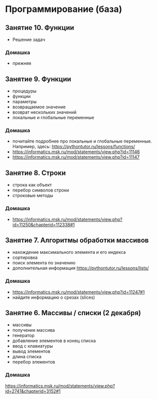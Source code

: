 # Программирование (база)
## Занятие 10. Функции
+ Решение задач
### Домашка
+ прежняя
## Занятие 9. Функции
+ процедуры
+ функции
+ параметры
+ возвращаемое значение
+ возврат нескольких значений
+ локальные и глобальные переменные
### Домашка
+ почитайте подробнее про локальные и глобальные переменные. Например, здесь: https://pythontutor.ru/lessons/functions/
+ https://informatics.msk.ru/mod/statements/view.php?id=11146
+ https://informatics.msk.ru/mod/statements/view.php?id=11147
## Занятие 8. Строки
+ строка как объект
+ перебор символов строки
+ строковые методы

### Домашка
+ https://informatics.msk.ru/mod/statements/view.php?id=11250&chapterid=112338#1

## Занятие 7. Алгоритмы обработки массивов

+ нахождение максимального элемента и его индекса
+ сортировка
+ поиск элемента по значению
+ дополнительная информация https://pythontutor.ru/lessons/lists/

### Домашка
+ https://informatics.msk.ru/mod/statements/view.php?id=11247#1
+ найдите информацию о срезах (slices)

## Занятие 6. Массивы / списки (2 декабря)
+ массивы
+ получение массива
+ генератор
+ добавление элементов в конец списка
+ ввод с клавиатуры
+ вывод элементов
+ длина списка
+ перебор элементов

### Домашка
https://informatics.msk.ru/mod/statements/view.php?id=2741&chapterid=3152#1